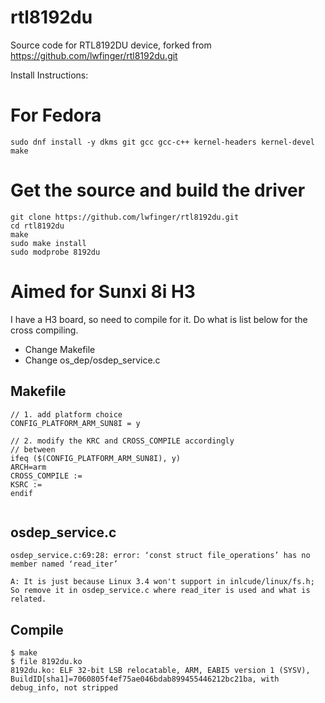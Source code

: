 rtl8192du
=========

Source code for RTL8192DU device, forked from https://github.com/lwfinger/rtl8192du.git

Install Instructions:
# For Fedora
    sudo dnf install -y dkms git gcc gcc-c++ kernel-headers kernel-devel make 
# Get the source and build the driver
    git clone https://github.com/lwfinger/rtl8192du.git
    cd rtl8192du
    make
    sudo make install
    sudo modprobe 8192du
    

# Aimed for Sunxi 8i H3
I have a H3 board, so need to compile for it. Do what is list below for the cross compiling.

- Change Makefile
- Change os_dep/osdep_service.c


## Makefile
```
// 1. add platform choice
CONFIG_PLATFORM_ARM_SUN8I = y

// 2. modify the KRC and CROSS_COMPILE accordingly 
// between
ifeq ($(CONFIG_PLATFORM_ARM_SUN8I), y)
ARCH=arm 
CROSS_COMPILE := 
KSRC :=
endif


```

## osdep_service.c
```
osdep_service.c:69:28: error: ‘const struct file_operations’ has no member named ‘read_iter’

A: It is just because Linux 3.4 won't support in inlcude/linux/fs.h; So remove it in osdep_service.c where read_iter is used and what is related.

```

## Compile

```
$ make
$ file 8192du.ko
8192du.ko: ELF 32-bit LSB relocatable, ARM, EABI5 version 1 (SYSV), BuildID[sha1]=7060805f4ef75ae046bdab899455446212bc21ba, with debug_info, not stripped

```